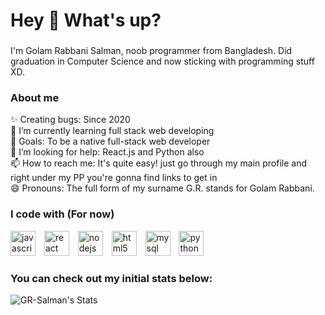 <h1 align="left">Hey 👋 What's up?</h1>

###

<p align="left">I'm Golam Rabbani Salman, noob programmer from Bangladesh. Did graduation in Computer Science and now sticking with programming stuff XD.</p>


###

###

###

<h3 align="left">About me</h3>
<p align="left">✨ Creating bugs: Since 2020<br>🌱 I’m currently learning full stack web developing
  <br>🎯 Goals: To be a native full-stack web developer
  <br>🤔 I’m looking for help: React.js and Python also
  <br>📫 How to reach me: It's quite easy! just go through my main profile and right under my PP you're gonna find links to get in
  <br>😄 Pronouns: The full form of my surname G.R. stands for Golam Rabbani.
<h3 align="left">I code with (For now)</h3>
<div align="left">
  <img src="https://cdn.jsdelivr.net/gh/devicons/devicon/icons/javascript/javascript-original.svg" height="40" alt="javascript logo" title="javascript" />
  <img width="6" />
  <img src="https://cdn.jsdelivr.net/gh/devicons/devicon/icons/react/react-original.svg" height="40" alt="react logo" title="react "  />
  <img width="6" />
  <img src="https://cdn.jsdelivr.net/gh/devicons/devicon/icons/nodejs/nodejs-original.svg" height="40" alt="nodejs logo" title="nodejs" />
  <img width="6" />
  <img src="https://cdn.jsdelivr.net/gh/devicons/devicon/icons/html5/html5-original.svg" height="40" alt="html5 logo" title="html5" />
  <img width="6" />
  <img src="https://cdn.jsdelivr.net/gh/devicons/devicon/icons/mysql/mysql-original.svg" height="40" alt="mysql logo" title="mysql" />
  <img width="6" />
  <img src="https://cdn.jsdelivr.net/gh/devicons/devicon/icons/python/python-original.svg" height="40" alt="python logo" title="python" />
</div>

<h3 align="left">You can check out my initial stats below:</h3>

![GR-Salman's Stats](https://github-readme-stats.vercel.app/api?username=GR-Salman&theme=midnight-purple&show_icons=true&hide_border=false&count_private=true)



